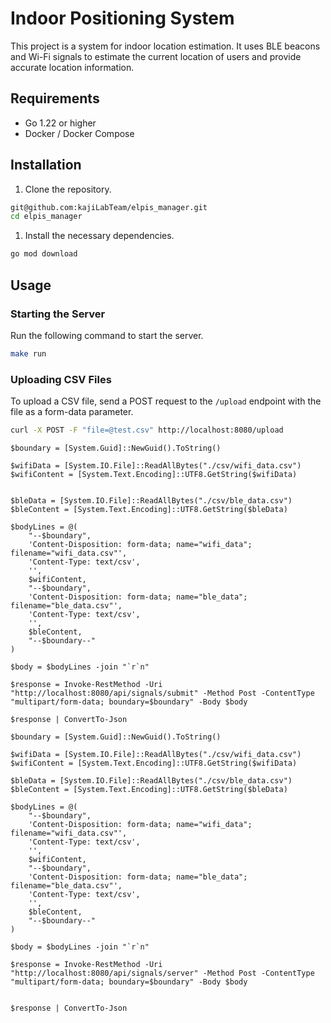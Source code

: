 # Indoor Positioning System

This project is a system for indoor location estimation. It uses BLE beacons and Wi-Fi signals to estimate the current location of users and provide accurate location information.

## Requirements

- Go 1.22 or higher
- Docker / Docker Compose

## Installation

1. Clone the repository.

```sh
git@github.com:kajiLabTeam/elpis_manager.git
cd elpis_manager
```

1. Install the necessary dependencies.

```sh
go mod download
```

## Usage

### Starting the Server

Run the following command to start the server.

```sh
make run
```

### Uploading CSV Files

To upload a CSV file, send a POST request to the `/upload` endpoint with the file as a form-data parameter.

```sh
curl -X POST -F "file=@test.csv" http://localhost:8080/upload
```

```pwsh
$boundary = [System.Guid]::NewGuid().ToString()

$wifiData = [System.IO.File]::ReadAllBytes("./csv/wifi_data.csv")
$wifiContent = [System.Text.Encoding]::UTF8.GetString($wifiData)


$bleData = [System.IO.File]::ReadAllBytes("./csv/ble_data.csv")
$bleContent = [System.Text.Encoding]::UTF8.GetString($bleData)

$bodyLines = @(
    "--$boundary",
    'Content-Disposition: form-data; name="wifi_data"; filename="wifi_data.csv"',
    'Content-Type: text/csv',
    '',
    $wifiContent,
    "--$boundary",
    'Content-Disposition: form-data; name="ble_data"; filename="ble_data.csv"',
    'Content-Type: text/csv',
    '',
    $bleContent,
    "--$boundary--"
)

$body = $bodyLines -join "`r`n"

$response = Invoke-RestMethod -Uri "http://localhost:8080/api/signals/submit" -Method Post -ContentType "multipart/form-data; boundary=$boundary" -Body $body

$response | ConvertTo-Json
```

```pwsh
$boundary = [System.Guid]::NewGuid().ToString()

$wifiData = [System.IO.File]::ReadAllBytes("./csv/wifi_data.csv")
$wifiContent = [System.Text.Encoding]::UTF8.GetString($wifiData)

$bleData = [System.IO.File]::ReadAllBytes("./csv/ble_data.csv")
$bleContent = [System.Text.Encoding]::UTF8.GetString($bleData)

$bodyLines = @(
    "--$boundary",
    'Content-Disposition: form-data; name="wifi_data"; filename="wifi_data.csv"',
    'Content-Type: text/csv',
    '',
    $wifiContent,
    "--$boundary",
    'Content-Disposition: form-data; name="ble_data"; filename="ble_data.csv"',
    'Content-Type: text/csv',
    '',
    $bleContent,
    "--$boundary--"
)

$body = $bodyLines -join "`r`n"

$response = Invoke-RestMethod -Uri "http://localhost:8080/api/signals/server" -Method Post -ContentType "multipart/form-data; boundary=$boundary" -Body $body


$response | ConvertTo-Json
```
